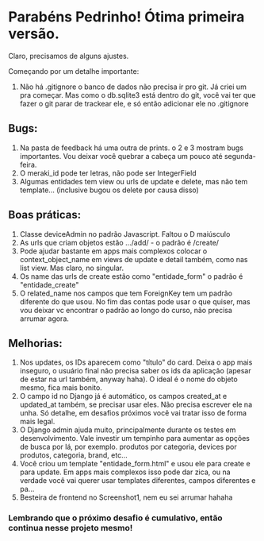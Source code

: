 # Parabéns Pedrinho! Ótima primeira versão. 

Claro, precisamos de alguns ajustes.

Começando por um detalhe importante:

1. Não há .gitignore o banco de dados não precisa ir pro git. Já criei um pra começar. Mas como o db.sqlite3 está dentro do git, você vai ter que fazer o git parar de trackear ele, e só então adicionar ele no .gitignore

## Bugs:

1. Na pasta de feedback há uma outra de prints. o 2 e 3 mostram bugs importantes. Vou deixar você quebrar a cabeça um pouco até segunda-feira.
2. O meraki_id pode ter letras, não pode ser IntegerField
3. Algumas entidades tem view ou urls de update e delete, mas não tem template... (inclusive bugou os delete por causa disso)

## Boas práticas:

1. Classe deviceAdmin no padrão Javascript. Faltou o D maiúsculo
2. As urls que criam objetos estão .../add/ - o padrão é /create/
3. Pode ajudar bastante em apps mais complexos colocar o context_object_name em views de update e detail também, como nas list view. Mas claro, no singular.
4. Os name das urls de create estão como "entidade_form" o padrão é "entidade_create"
5. O related_name nos campos que tem ForeignKey tem um padrão diferente do que usou. No fim das contas pode usar o que quiser, mas vou deixar vc encontrar o padrão ao longo do curso, não precisa arrumar agora.

## Melhorias:

1. Nos updates, os IDs aparecem como "título" do card. Deixa o app mais inseguro, o usuário final não precisa saber os ids da aplicação (apesar de estar na url também, anyway haha). O ideal é o nome do objeto mesmo, fica mais bonito.
2. O campo id no Django já é automático, os campos created_at e updated_at também, se precisar usar eles. Não precisa escrever ele na unha. Só detalhe, em desafios próximos você vai tratar isso de forma mais legal.
3. O Django admin ajuda muito, principalmente durante os testes em desenvolvimento. Vale investir um tempinho para aumentar as opções de busca por lá, por exemplo. produtos por categoria, devices por produtos, categoria, brand, etc...
4. Você criou um template "entidade_form.html" e usou ele para create e para update. Em apps mais complexos isso pode dar zica, ou na verdade você vai querer usar templates diferentes, campos diferentes e pa...
5. Besteira de frontend no Screenshot1, nem eu sei arrumar hahaha

### Lembrando que o próximo desafio é cumulativo, então continua nesse projeto mesmo!